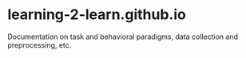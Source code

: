 # learning-2-learn.github.io
Documentation on task and behavioral paradigms, data collection and preprocessing, etc. 
